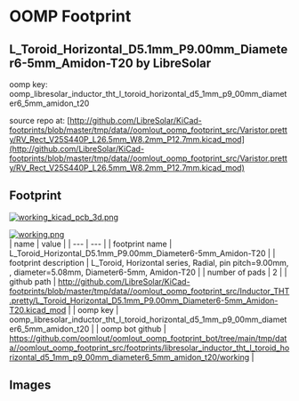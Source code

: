 # OOMP Footprint  
## L_Toroid_Horizontal_D5.1mm_P9.00mm_Diameter6-5mm_Amidon-T20  by LibreSolar  
  
oomp key: oomp_libresolar_inductor_tht_l_toroid_horizontal_d5_1mm_p9_00mm_diameter6_5mm_amidon_t20  
  
source repo at: [http://github.com/LibreSolar/KiCad-footprints/blob/master/tmp/data//oomlout_oomp_footprint_src/Varistor.pretty/RV_Rect_V25S440P_L26.5mm_W8.2mm_P12.7mm.kicad_mod](http://github.com/LibreSolar/KiCad-footprints/blob/master/tmp/data//oomlout_oomp_footprint_src/Varistor.pretty/RV_Rect_V25S440P_L26.5mm_W8.2mm_P12.7mm.kicad_mod)  
## Footprint  
  
[![working_kicad_pcb_3d.png](working_kicad_pcb_3d_600.png)](working_kicad_pcb_3d.png)  
  
[![working.png](working_600.png)](working.png)  
| name | value | 
| --- | --- | 
| footprint name | L_Toroid_Horizontal_D5.1mm_P9.00mm_Diameter6-5mm_Amidon-T20 | 
| footprint description | L_Toroid, Horizontal series, Radial, pin pitch=9.00mm, , diameter=5.08mm, Diameter6-5mm, Amidon-T20 | 
| number of pads | 2 | 
| github path | http://github.com/LibreSolar/KiCad-footprints/blob/master/tmp/data//oomlout_oomp_footprint_src/Inductor_THT.pretty/L_Toroid_Horizontal_D5.1mm_P9.00mm_Diameter6-5mm_Amidon-T20.kicad_mod | 
| oomp key | oomp_libresolar_inductor_tht_l_toroid_horizontal_d5_1mm_p9_00mm_diameter6_5mm_amidon_t20 | 
| oomp bot github | https://github.com/oomlout/oomlout_oomp_footprint_bot/tree/main/tmp/data//oomlout_oomp_footprint_src/footprints/libresolar_inductor_tht_l_toroid_horizontal_d5_1mm_p9_00mm_diameter6_5mm_amidon_t20/working | 
## Images  
